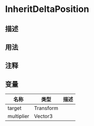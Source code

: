 # InheritDeltaPosition

## 描述

## 用法

## 注释

## 变量
| 名称 | 类型 | 描述 |
| ----------- | ----------- | ----------- |
| target | Transform |  |
| multiplier | Vector3 |  |
